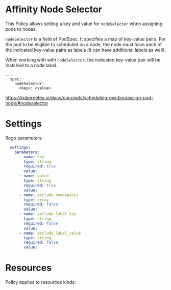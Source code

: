 # Affinity Node Selector

This Policy allows setting a key and value for `nodeSelector` when assigning pods to nodes. 

`nodeSelector` is a field of PodSpec. It specifies a map of key-value pairs. For the pod to be eligible to scheduled on a node, the node must have each of the indicated key-value pairs as labels (it can have additional labels as well). 


When working with with `nodeSelector`, the indicated key-value pair will be matched to a node label.  

```
...
  spec:
    nodeSelector:
      <key>: <value>
```
https://kubernetes.io/docs/concepts/scheduling-eviction/assign-pod-node/#nodeselector


# Settings

Rego parameters:
```yaml
  settings:
    parameters:
      - name: key
        type: string
        required: true
        value:
      - name: value
        type: string
        required: true
        value:
      - name: exclude_namespaces
        type: array
        required: false
        value:
      - name: exclude_label_key
        type: string
        required: false
        value:
      - name: exclude_label_value
        type: string
        required: false
        value:
```

# Resources
Policy applies to resources kinds:

